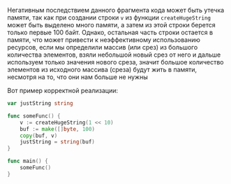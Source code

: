 Негативным последствием данного фрагмента кода может быть утечка памяти,
так как при создании строки `v` из функции `createHugeString` может быть выделено много памяти,
а затем из этой строки берется только первые 100 байт. Однако, остальная часть строки остается в памяти,
что может привести к неэффективному использованию ресурсов,
если мы определили массив (или срез) из большого количества элементов,
взяли небольшой новый срез от него и дальше используем только значения нового среза,
значит большое количество элементов из исходного массива (среза) будут жить в памяти, несмотря на то, что они нам больше не нужны

Вот пример корректной реализации:

```go
var justString string

func someFunc() {
    v := createHugeString(1 << 10)
    buf := make([]byte, 100)
    copy(buf, v)
    justString = string(buf)
}

func main() {
    someFunc()
}
```
